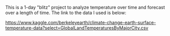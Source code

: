 This is a 1-day "blitz" project to analyze temperature over time and forecast over a length of time.  The link to the data I used is below:

https://www.kaggle.com/berkeleyearth/climate-change-earth-surface-temperature-data?select=GlobalLandTemperaturesByMajorCity.csv


